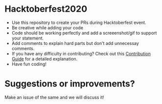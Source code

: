 # Hacktoberfest2020

- Use this repository to create your PRs during Hacktoberfest event.
- Be creative while adding your code
- Code should be working perfectly and add a screeenshot/gif to support your statement.
- Add comments to explain hard parts but don't add unnecessay comments.
- If you have any difficulty in contributing? Check out this [Contribution Guide](https://github.com/adeleke5140/Hacktoberfest2020_/blob/contribution/contributing.md) for a detailed explanation.
- Have fun coding!

# Suggestions or improvements?
Make an issue of the same and we will discuss it!


